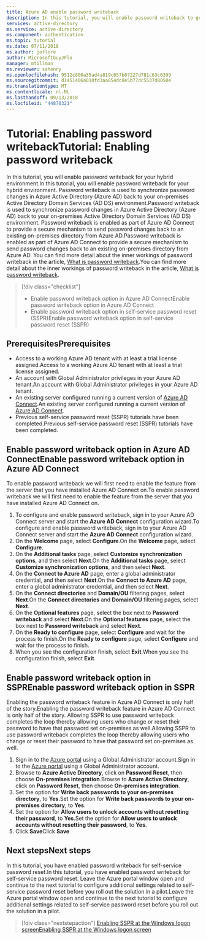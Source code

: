 ```yaml
---
title: Azure AD enable password writeback
description: In this tutorial, you will enable password writeback to get cloud initiated password changes back to on-premises AD as part of Azure AD Connect.
services: active-directory
ms.service: active-directory
ms.component: authentication
ms.topic: tutorial
ms.date: 07/11/2018
ms.author: joflore
author: MicrosoftGuyJFlo
manager: mtillman
ms.reviewer: sahenry
ms.openlocfilehash: 9512c800a35ad4a819c657b07227d781c63c6399
ms.sourcegitcommit: d1451406a010fd3aa854dc8e5b77dc5537d8050e
ms.translationtype: MT
ms.contentlocale: nl-NL
ms.lasthandoff: 09/13/2018
ms.locfileid: "44870321"
---
```

# <a name="tutorial-enabling-password-writeback"></a><span data-ttu-id="c219a-103">Tutorial: Enabling password writeback</span><span class="sxs-lookup"><span data-stu-id="c219a-103">Tutorial: Enabling password writeback</span></span>

<span data-ttu-id="c219a-104">In this tutorial, you will enable password writeback for your hybrid environment.</span><span class="sxs-lookup"><span data-stu-id="c219a-104">In this tutorial, you will enable password writeback for your hybrid environment.</span></span> <span data-ttu-id="c219a-105">Password writeback is used to synchronize password changes in Azure Active Directory (Azure AD) back to your on-premises Active Directory Domain Services (AD DS) environment.</span><span class="sxs-lookup"><span data-stu-id="c219a-105">Password writeback is used to synchronize password changes in Azure Active Directory (Azure AD) back to your on-premises Active Directory Domain Services (AD DS) environment.</span></span> <span data-ttu-id="c219a-106">Password writeback is enabled as part of Azure AD Connect to provide a secure mechanism to send password changes back to an existing on-premises directory from Azure AD.</span><span class="sxs-lookup"><span data-stu-id="c219a-106">Password writeback is enabled as part of Azure AD Connect to provide a secure mechanism to send password changes back to an existing on-premises directory from Azure AD.</span></span> <span data-ttu-id="c219a-107">You can find more detail about the inner workings of password writeback in the article, [What is password writeback](concept-sspr-writeback.md).</span><span class="sxs-lookup"><span data-stu-id="c219a-107">You can find more detail about the inner workings of password writeback in the article, [What is password writeback](concept-sspr-writeback.md).</span></span>

> [!div class="checklist"]
> * <span data-ttu-id="c219a-108">Enable password writeback option in Azure AD Connect</span><span class="sxs-lookup"><span data-stu-id="c219a-108">Enable password writeback option in Azure AD Connect</span></span>
> * <span data-ttu-id="c219a-109">Enable password writeback option in self-service password reset (SSPR)</span><span class="sxs-lookup"><span data-stu-id="c219a-109">Enable password writeback option in self-service password reset (SSPR)</span></span>

## <a name="prerequisites"></a><span data-ttu-id="c219a-110">Prerequisites</span><span class="sxs-lookup"><span data-stu-id="c219a-110">Prerequisites</span></span>

* <span data-ttu-id="c219a-111">Access to a working Azure AD tenant with at least a trial license assigned.</span><span class="sxs-lookup"><span data-stu-id="c219a-111">Access to a working Azure AD tenant with at least a trial license assigned.</span></span>
* <span data-ttu-id="c219a-112">An account with Global Administrator privileges in your Azure AD tenant.</span><span class="sxs-lookup"><span data-stu-id="c219a-112">An account with Global Administrator privileges in your Azure AD tenant.</span></span>
* <span data-ttu-id="c219a-113">An existing server configured running a current version of [Azure AD Connect](../connect/active-directory-aadconnect-get-started-express.md).</span><span class="sxs-lookup"><span data-stu-id="c219a-113">An existing server configured running a current version of [Azure AD Connect](../connect/active-directory-aadconnect-get-started-express.md).</span></span>
* <span data-ttu-id="c219a-114">Previous self-service password reset (SSPR) tutorials have been completed.</span><span class="sxs-lookup"><span data-stu-id="c219a-114">Previous self-service password reset (SSPR) tutorials have been completed.</span></span>

## <a name="enable-password-writeback-option-in-azure-ad-connect"></a><span data-ttu-id="c219a-115">Enable password writeback option in Azure AD Connect</span><span class="sxs-lookup"><span data-stu-id="c219a-115">Enable password writeback option in Azure AD Connect</span></span>

<span data-ttu-id="c219a-116">To enable password writeback we will first need to enable the feature from the server that you have installed Azure AD Connect on.</span><span class="sxs-lookup"><span data-stu-id="c219a-116">To enable password writeback we will first need to enable the feature from the server that you have installed Azure AD Connect on.</span></span>

1. <span data-ttu-id="c219a-117">To configure and enable password writeback, sign in to your Azure AD Connect server and start the **Azure AD Connect** configuration wizard.</span><span class="sxs-lookup"><span data-stu-id="c219a-117">To configure and enable password writeback, sign in to your Azure AD Connect server and start the **Azure AD Connect** configuration wizard.</span></span>
2. <span data-ttu-id="c219a-118">On the **Welcome** page, select **Configure**.</span><span class="sxs-lookup"><span data-stu-id="c219a-118">On the **Welcome** page, select **Configure**.</span></span>
3. <span data-ttu-id="c219a-119">On the **Additional tasks** page, select **Customize synchronization options**, and then select **Next**.</span><span class="sxs-lookup"><span data-stu-id="c219a-119">On the **Additional tasks** page, select **Customize synchronization options**, and then select **Next**.</span></span>
4. <span data-ttu-id="c219a-120">On the **Connect to Azure AD** page, enter a global administrator credential, and then select **Next**.</span><span class="sxs-lookup"><span data-stu-id="c219a-120">On the **Connect to Azure AD** page, enter a global administrator credential, and then select **Next**.</span></span>
5. <span data-ttu-id="c219a-121">On the **Connect directories** and **Domain/OU** filtering pages, select **Next**.</span><span class="sxs-lookup"><span data-stu-id="c219a-121">On the **Connect directories** and **Domain/OU** filtering pages, select **Next**.</span></span>
6. <span data-ttu-id="c219a-122">On the **Optional features** page, select the box next to **Password writeback** and select **Next**.</span><span class="sxs-lookup"><span data-stu-id="c219a-122">On the **Optional features** page, select the box next to **Password writeback** and select **Next**.</span></span>
7. <span data-ttu-id="c219a-123">On the **Ready to configure** page, select **Configure** and wait for the process to finish.</span><span class="sxs-lookup"><span data-stu-id="c219a-123">On the **Ready to configure** page, select **Configure** and wait for the process to finish.</span></span>
8. <span data-ttu-id="c219a-124">When you see the configuration finish, select **Exit**.</span><span class="sxs-lookup"><span data-stu-id="c219a-124">When you see the configuration finish, select **Exit**.</span></span>

## <a name="enable-password-writeback-option-in-sspr"></a><span data-ttu-id="c219a-125">Enable password writeback option in SSPR</span><span class="sxs-lookup"><span data-stu-id="c219a-125">Enable password writeback option in SSPR</span></span>

<span data-ttu-id="c219a-126">Enabling the password writeback feature in Azure AD Connect is only half of the story.</span><span class="sxs-lookup"><span data-stu-id="c219a-126">Enabling the password writeback feature in Azure AD Connect is only half of the story.</span></span> <span data-ttu-id="c219a-127">Allowing SSPR to use password writeback completes the loop thereby allowing users who change or reset their password to have that password set on-premises as well.</span><span class="sxs-lookup"><span data-stu-id="c219a-127">Allowing SSPR to use password writeback completes the loop thereby allowing users who change or reset their password to have that password set on-premises as well.</span></span>

1. <span data-ttu-id="c219a-128">Sign in to the [Azure portal](https://portal.azure.com) using a Global Administrator account.</span><span class="sxs-lookup"><span data-stu-id="c219a-128">Sign in to the [Azure portal](https://portal.azure.com) using a Global Administrator account.</span></span>
2. <span data-ttu-id="c219a-129">Browse to **Azure Active Directory**, click on **Password Reset**, then choose **On-premises integration**.</span><span class="sxs-lookup"><span data-stu-id="c219a-129">Browse to **Azure Active Directory**, click on **Password Reset**, then choose **On-premises integration**.</span></span>
3. <span data-ttu-id="c219a-130">Set the option for **Write back passwords to your on-premises directory**, to **Yes**.</span><span class="sxs-lookup"><span data-stu-id="c219a-130">Set the option for **Write back passwords to your on-premises directory**, to **Yes**.</span></span>
4. <span data-ttu-id="c219a-131">Set the option for **Allow users to unlock accounts without resetting their password**, to **Yes**.</span><span class="sxs-lookup"><span data-stu-id="c219a-131">Set the option for **Allow users to unlock accounts without resetting their password**, to **Yes**.</span></span>
5. <span data-ttu-id="c219a-132">Click **Save**</span><span class="sxs-lookup"><span data-stu-id="c219a-132">Click **Save**</span></span>

## <a name="next-steps"></a><span data-ttu-id="c219a-133">Next steps</span><span class="sxs-lookup"><span data-stu-id="c219a-133">Next steps</span></span>

<span data-ttu-id="c219a-134">In this tutorial, you have enabled password writeback for self-service password reset.</span><span class="sxs-lookup"><span data-stu-id="c219a-134">In this tutorial, you have enabled password writeback for self-service password reset.</span></span> <span data-ttu-id="c219a-135">Leave the Azure portal window open and continue to the next tutorial to configure additional settings related to self-service password reset before you roll out the solution in a pilot.</span><span class="sxs-lookup"><span data-stu-id="c219a-135">Leave the Azure portal window open and continue to the next tutorial to configure additional settings related to self-service password reset before you roll out the solution in a pilot.</span></span>

> [!div class="nextstepaction"]
> [<span data-ttu-id="c219a-136">Enabling SSPR at the Windows logon screen</span><span class="sxs-lookup"><span data-stu-id="c219a-136">Enabling SSPR at the Windows logon screen</span></span>](tutorial-sspr-windows.md)
